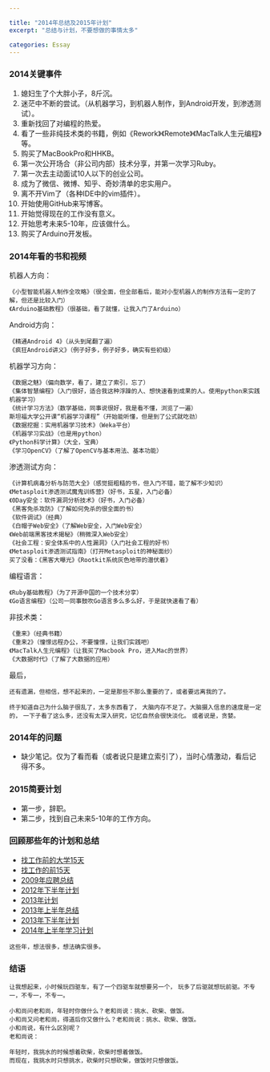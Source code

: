 ```yaml
---

title: "2014年总结及2015年计划"
excerpt: "总结与计划，不要想做的事情太多"

categories: Essay
---
```






### 2014关键事件
1. 媳妇生了个大胖小子，8斤沉。
1. 迷茫中不断的尝试。（从机器学习，到机器人制作，到Android开发，到渗透测试）。
1. 重新找回了对编程的热爱。
1. 看了一些非纯技术类的书籍，例如《Rework》《Remote》《MacTalk人生元编程》等。
1. 购买了MacBookPro和HHKB。
1. 第一次公开场合（非公司内部）技术分享，并第一次学习Ruby。
1. 第一次去主动面试10人以下的创业公司。
1. 成为了微信、微博、知乎、奇妙清单的忠实用户。
1. 离不开Vim了（各种IDE中的vim插件）。
1. 开始使用GitHub来写博客。
1. 开始觉得现在的工作没有意义。
1. 开始思考未来5-10年，应该做什么。
1. 购买了Arduino开发板。




### 2014年看的书和视频

机器人方向：

~~~
《小型智能机器人制作全攻略》（很全面，但全部看后，能对小型机器人的制作方法有一定的了解，但还是比较入门）
《Arduino基础教程》（很基础，看了就懂，让我入门了Arduino）
~~~

Android方向：

~~~
《精通Android 4》（从头到尾翻了遍）
《疯狂Android讲义》（例子好多，例子好多，确实有些初级）
~~~


机器学习方向：

~~~
《数据之魅》（偏向数学，看了，建立了索引，忘了）
《集体智慧编程》（入门很好，适合我这种浮躁的人、想快速看到成果的人。使用python来实践机器学习）
《统计学习方法》（数学基础，同事说很好，我是看不懂，浏览了一遍）
斯坦福大学公开课“机器学习课程”（开始能听懂，但是到了公式就吃劲）
《数据挖掘：实用机器学习技术》（Weka平台）
《机器学习实战》（也是用python）
《Python科学计算》（大全，宝典）
《学习OpenCV》（了解了OpenCV与基本用法、基本功能）
~~~

渗透测试方向：

~~~
《计算机病毒分析与防范大全》（感觉挺粗糙的书，但入门不错，能了解不少知识）
《Metasploit渗透测试魔鬼训练营》（好书，五星，入门必备）
《0Day安全：软件漏洞分析技术》（好书，入门必备）
《黑客免杀攻防》（了解如何免杀的很全面的书）
《软件调试》（经典）
《白帽子Web安全》（了解Web安全，入门Web安全）
《Web前端黑客技术揭秘》（稍微深入Web安全）
《社会工程：安全体系中的人性漏洞》（入门社会工程的好书）
《Metasploit渗透测试指南》（打开Metasploit的神秘面纱）
买了没看：《黑客大曝光》《Rootkit系统灰色地带的潜伏着》
~~~


编程语言：

~~~
《Ruby基础教程》（为了开源中国的一个技术分享）
《Go语言编程》（公司一同事鼓吹Go语言多么多么好，于是就快速看了看）
~~~

非技术类：

~~~
《重来》（经典书籍）
《重来2》（憧憬远程办公，不要憧憬，让我们实践吧）
《MacTalk人生元编程》（让我买了Macbook Pro，进入Mac的世界）
《大数据时代》（了解了大数据的应用）
~~~

最后，

~~~
还有遗漏，但相信，想不起来的，一定是那些不那么重要的了，或者要远离我的了。
~~~
`终于知道自己为什么脑子很乱了，太多东西看了，`
`大脑内存不足了。大脑摄入信息的速度是一定的，`
`一下子看了这么多，还没有太深入研究，记忆自然会很快淡化。`
`或者说是，贪婪。`

### 2014年的问题

- 缺少笔记。仅为了看而看（或者说只是建立索引了），当时心情激动，看后记得不多。

### 2015简要计划

- 第一步，辞职。
- 第二步，找到自己未来5-10年的工作方向。

### 回顾那些年的计划和总结

- [找工作前的大学15天](http://blog.csdn.net/everettjf/article/category/612973)
- [找工作的前15天](http://blog.csdn.net/everettjf/article/category/613985)
- [2009年应聘总结](http://blog.csdn.net/everettjf/article/details/5021874)
- [2012年下半年计划](http://www.cppblog.com/everett/archive/2012/07/02/181065.html)
- [2013年计划](http://www.cppblog.com/everett/archive/2013/01/08/197133.html)
- [2013年上半年总结](http://www.cppblog.com/everett/archive/2013/08/24/202736.html)
- [2013年下半年计划](http://www.cppblog.com/everett/archive/2013/08/24/202737.html)
- [2014年上半年学习计划](http://www.cppblog.com/everett/archive/2014/01/14/205370.html)

`这些年，想法很多，想法确实很多。`

### 结语

`让我想起来，小时候玩四驱车，有了一个四驱车就想要另一个，`
`玩多了后驱就想玩前驱。不专一，不专一，不专一。`

~~~
小和尚问老和尚，年轻时你做什么？老和尚说：挑水、砍柴、做饭。
小和尚又问老和尚，得道后你又做什么？老和尚说：挑水、砍柴、做饭。
小和尚说，有什么区别呢？
老和尚说：

年轻时，我挑水的时候想着砍柴，砍柴时想着做饭。
而现在，我挑水时只想挑水，砍柴时只想砍柴，做饭时只想做饭。
~~~


